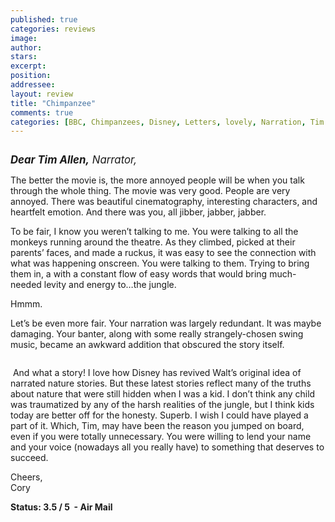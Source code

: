 ```yaml
---
published: true
categories: reviews
image:
author: 
stars: 
excerpt: 
position: 
addressee: 
layout: review
title: "Chimpanzee"
comments: true
categories: [BBC, Chimpanzees, Disney, Letters, lovely, Narration, Tim Allen]
---
```

<div><p><span class="full-image-block ssNonEditable"><img src="http://static.squarespace.com/static/5005f6bcc4aa41161b33e89e/5329cf1fe4b07c068ebf74de/5329cf1fe4b07c068ebf7535/1336617935597/chimpanzee.jpg" alt="" /></span></p>
<p><span style="font-size:120%;"><em><strong>Dear Tim Allen,</strong> Narrator,</em></span></p>
<p>The better the movie is, the more annoyed people will be when you talk through the whole thing. The movie was very good. People are very annoyed. There was beautiful cinematography, interesting characters, and heartfelt emotion. And there was you, all jibber, jabber, jabber.</p>
<p>To be fair, I know you weren&#8217;t talking to me. You were talking to all the monkeys running around the theatre. As they climbed, picked at their parents&#8217; faces, and made a ruckus, it was easy to see the connection with what was happening onscreen. You were talking to them. Trying to bring them in, a with a constant flow of easy words that would bring much-needed levity and energy to&hellip;the jungle.</p>
<p>Hmmm.</p>
<p>Let&#8217;s be even more fair. Your narration was largely redundant. It was maybe damaging. Your banter, along with some really strangely-chosen swing music, became an awkward addition that obscured the story itself.</p>
<p><span class="full-image-block ssNonEditable"><span><img src="http://static.squarespace.com/static/5005f6bcc4aa41161b33e89e/5329cf1fe4b07c068ebf74de/5329cf20e4b07c068ebf7c51/1336797586707/chimpanzee-2.jpg" alt="" /></span></span></p>
<p>&nbsp;And what a story! I love how Disney has revived Walt&#8217;s original idea of narrated nature stories. But these latest stories reflect many of the truths about nature that were still hidden when I was a kid. I don&#8217;t think any child was traumatized by any of the harsh realities of the jungle, but I think kids today are better off for the honesty. Superb. I wish I could have played a part of it. Which, Tim, may have been the reason you jumped on board, even if you were totally unnecessary. You were willing to lend your name and your voice (nowadays all you really have) to something that deserves to succeed.</p>
<p>Cheers,<br />Cory</p>
<p><strong>Status: 3.5 / 5&nbsp; - Air Mail</strong></p></div>
